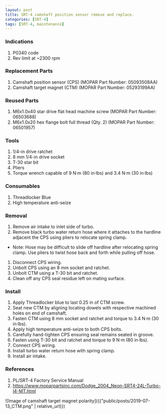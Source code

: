 ```yaml
---
layout: post
title: SRT-4 camshaft position sensor remove and replace.
categories: [SRT-4]
tags: [SRT-4, maintenance]
---
```


### Indications

1. P0340 code
2. Rev limit at ~2300 rpm

### Replacement Parts

1. Camshaft position sensor (CPS) (MOPAR Part Number: 05093508AA)
2. Camshaft target magnet (CTM) (MOPAR Part Number: 05293199AA)

### Reused Parts

1. M6x1.0x40 star drive flat head machine screw (MOPAR Part Number: 06503688)
1. M6x1.0x20 hex flange bolt full thread (Qty. 2) (MOPAR Part Number: 06501957)

### Tools

1. 1/4-in drive ratchet
1. 8 mm 1/4-in drive socket
1. T-30 star bit
1. Pliers
1. Torque wrench capable of 9 N·m (80 in·lbs) and 3.4 N·m (30 in·lbs)

### Consumables

1. Threadlocker Blue
1. High temperature anti-seize

### Removal

1. Remove air intake to inlet side of turbo.
1. Remove black turbo water return hose where it attaches to the hardline adjacent the CPS using pliers to relocate spring clamp.
  * Note: Hose may be difficult to slide off hardline after relocating spring clamp.  Use pliers to twist hose back and forth while pulling off hose.
1. Disconnect CPS wiring.
1. Unbolt CPS using an 8 mm socket and ratchet.
1. Unbolt CTM using a T-30 bit and ratchet.
1. Clean off any CPS seal residue left on mating surface.

### Install

1. Apply Threadlocker blue to last 0.25 in of CTM screw.
1. Seat new CTM by aligning locating dowels with respective machined holes on end of camshaft.
1. Fasten CTM using 8 mm socket and ratchet and torque to 3.4 N·m (30 in·lbs).
1. Apply high temperature anti-seize to both CPS bolts.
1. Carefully hand-tighten CPS ensuring seal remains seated in groove.
1. Fasten using T-30 bit and ratchet and torque to 9 N·m (80 in·lbs).
1. Connect CPS wiring.
1. Install turbo water return hose with spring clamp.
1. Install air intake.

### References

1. PL/SRT-4 Factory Service Manual
1. https://www.moparpartsinc.com/Dodge_2004_Neon-SRT4-24L-Turbo-I4-MT.html

![Image of camshaft target magnet polarity]({{"public/posts/2019-07-13_CTM.png" | relative_url}})
